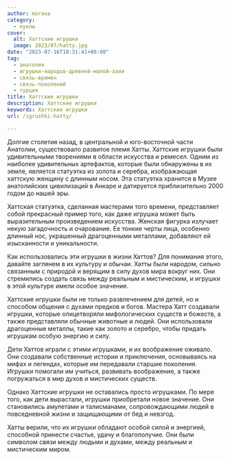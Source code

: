```yaml
---
author: morava
category:
  - куклы
cover:
  alt: Хаттские игрушки
  image: 2023/07/hatty.jpg
date: "2023-07-16T18:31:41+00:00"
tag:
  - анатолия
  - игрушки-народов-древней-малой-азии
  - связь-времен
  - связь-поколений
  - турция
title: Хаттские игрушки
description: Хаттские игрушки
keywords: Хаттские игрушки
url: /igrushki-hatty/

---
```

Долгие столетия назад, в центральной и юго-восточной части Анатолии, существовало развитое племя Хатты. Хаттские игрушки были удивительными творениями в области искусства и ремесел. Одним из наиболее удивительных артефактов, которые были обнаружены в их земле, является статуэтка из золота и серебра, изображающая хаттскую женщину с длинным носом. Эта статуэтка хранится в Музее анатолийских цивилизаций в Анкаре и датируется приблизительно 2000 годом до нашей эры.

Хаттская статуэтка, сделанная мастерами того времени, представляет собой прекрасный пример того, как даже игрушка может быть выразительным произведением искусства. Женская фигурка излучает некую загадочность и очарование. Ее тонкие черты лица, особенно длинный нос, украшенный драгоценными металлами, добавляют ей изысканности и уникальности.

Как использовались эти игрушки в жизни Хаттов? Для понимания этого, давайте заглянем в их культуру и обычаи. Хатты были народом, сильно связанным с природой и верящим в силу духов мира вокруг них. Они стремились создать связь между реальным и мистическим, и игрушки в этой культуре имели особое значение.

Хаттские игрушки были не только развлечением для детей, но и способом общения с духами предков и богов. Мастера Хатт создавали игрушки, которые олицетворяли мифологических существ и божеств, а также представляли обычные животные и людей. Они использовали драгоценные металлы, такие как золото и серебро, чтобы придать игрушкам особую энергию и силу.

Дети Хаттов играли с этими игрушками, и их воображение оживало. Они создавали собственные истории и приключения, основываясь на мифах и легендах, которые им передавали старшие поколения. Игрушки помогали им учиться, развивать воображение, а также погружаться в мир духов и мистических существ.

Однако Хаттские игрушки не оставались просто игрушками. По мере того, как дети вырастали, игрушки приобретали новое значение. Они становились амулетами и талисманами, сопровождающими людей в повседневной жизни и защищающими от бед и невзгод.

Хатты верили, что их игрушки обладают особой силой и энергией, способной принести счастье, удачу и благополучие. Они были символом связи между людьми и духами, между реальным и мистическим миром.
